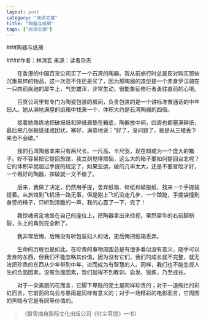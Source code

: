 ```yaml
---
layout: post
category: "阅读文摘"
title: "陶器与纸屑"
tags: ["阅读文摘"]
---
```

###陶器与纸屑

####作者：林清玄 来源：读者杂志

　　在香港的中国百货公司买了一个石湾的陶器。我从前旅行时总是反对购买那些沉重易碎的物品，这一次忍不住还是买了，因为那陶器的造型是一个赤身罗汉骑在一只向前疾驰的犀牛上，气势雄浑，非常生动，很能象征修行者勇往直前的心境。

　　百货公司里有专门为陶瓷包装的房间，负责包装的是一个讲标准普通话的中年妇人。她从满地满屋的纸箱中找来一个，体积大约是石湾陶器的四倍。

　　接着她熟练地把破报纸和碎纸屑垫在箱底，陶器放中间，四周也都塞满碎纸，最后把几张报纸揉成团状，塞好，满意地说：“好了，没问题了，就是从三楼丢下来也不会破。”

　　我的石湾陶器本来只有两尺长、一尺高、半尺宽，现在却成为一个庞大的箱子。好不容易把它提回旅馆，我立刻觉得烦恼，这么大的箱子要如何提回台北呢？它的体积早就超过手提的规定了，如果空运，破的几率太大，还是不要冒险才好，一个再好的陶器，摔破就一文不值了。

　　后来，我做了决定，仍然用手提，舍弃纸箱、碎纸和破报纸，找来一个手提袋提着。从旅馆到飞机场一路无事，但是刚上飞机没走几步，一个踉跄，手提袋撞到身旁的椅子，只听到清脆的一声，我的心震了一下，完了！

　　我惊魂甫定地坐在自己的座位上，把陶器拿出来检视，果然犀牛的右前脚断裂，头上的角则完全断了。

　　我非常后悔，后悔没有听包装妇人的话，更后悔把纸箱丢弃。

　　生命的历程也是如此。在珍贵的事物周围总是有很多看似没有意义、随手可以舍弃的东西，但我们不能忽略其价值，因为没有它们，我们的成长就不完整，就无法把珍贵的东西从少年带到中年，进而成为有智慧的人。同样，我们也不能忽视人生的负面因素，没有负面因素，我们就得不到教训、启发、锻炼，乃至成长。

　　对于一朵美丽的花而言，它脚下卑贱的泥土是同样珍贵的；对于一道绚烂的彩虹而言，它前面的乌云与暴雨是同样有意义的；对于一场精彩的电影而言，它周围的黑暗与它是有同等价值的。

>（飘雪摘自国际文化出版公司《红尘菩提》一书）
